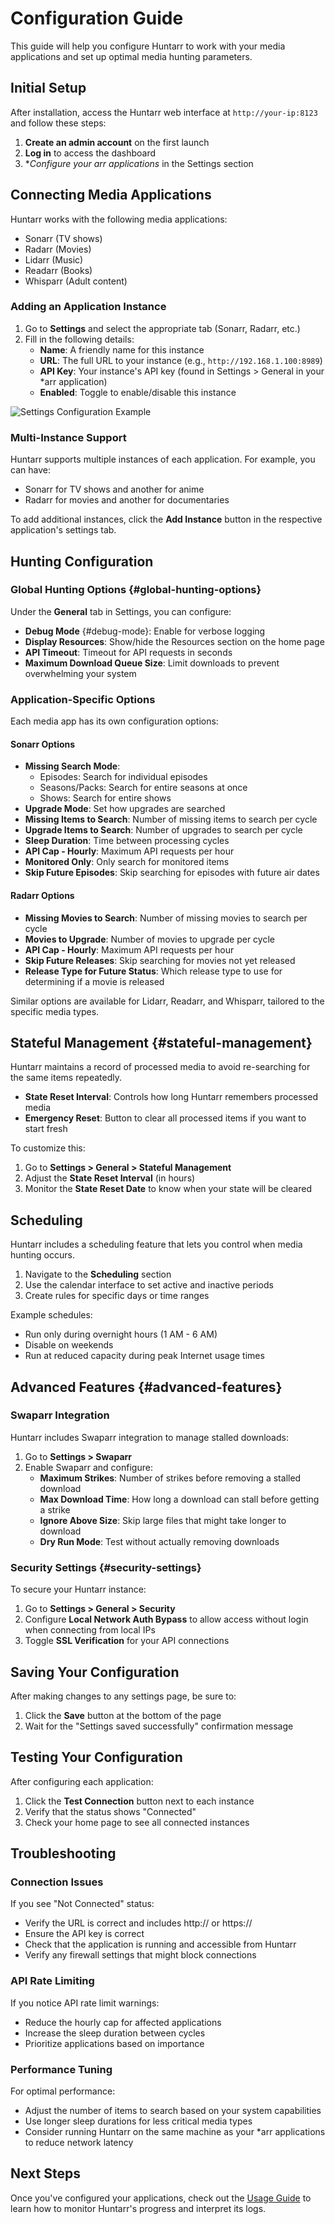 # Configuration Guide

This guide will help you configure Huntarr to work with your media applications and set up optimal media hunting parameters.

## Initial Setup

After installation, access the Huntarr web interface at `http://your-ip:8123` and follow these steps:

1. **Create an admin account** on the first launch
2. **Log in** to access the dashboard
3. **Configure your *arr applications** in the Settings section

## Connecting Media Applications

Huntarr works with the following media applications:

- Sonarr (TV shows)
- Radarr (Movies)
- Lidarr (Music)
- Readarr (Books)
- Whisparr (Adult content)

### Adding an Application Instance

1. Go to **Settings** and select the appropriate tab (Sonarr, Radarr, etc.)
2. Fill in the following details:
   - **Name**: A friendly name for this instance
   - **URL**: The full URL to your instance (e.g., `http://192.168.1.100:8989`)
   - **API Key**: Your instance's API key (found in Settings > General in your *arr application)
   - **Enabled**: Toggle to enable/disable this instance

![Settings Configuration Example](assets/img/settings-example.png)

### Multi-Instance Support

Huntarr supports multiple instances of each application. For example, you can have:

- Sonarr for TV shows and another for anime
- Radarr for movies and another for documentaries

To add additional instances, click the **Add Instance** button in the respective application's settings tab.

## Hunting Configuration

### Global Hunting Options {#global-hunting-options}

Under the **General** tab in Settings, you can configure:

- **Debug Mode** {#debug-mode}: Enable for verbose logging
- **Display Resources**: Show/hide the Resources section on the home page
- **API Timeout**: Timeout for API requests in seconds
- **Maximum Download Queue Size**: Limit downloads to prevent overwhelming your system

### Application-Specific Options

Each media app has its own configuration options:

#### Sonarr Options

- **Missing Search Mode**: 
  - Episodes: Search for individual episodes
  - Seasons/Packs: Search for entire seasons at once
  - Shows: Search for entire shows
- **Upgrade Mode**: Set how upgrades are searched
- **Missing Items to Search**: Number of missing items to search per cycle
- **Upgrade Items to Search**: Number of upgrades to search per cycle
- **Sleep Duration**: Time between processing cycles
- **API Cap - Hourly**: Maximum API requests per hour
- **Monitored Only**: Only search for monitored items
- **Skip Future Episodes**: Skip searching for episodes with future air dates

#### Radarr Options

- **Missing Movies to Search**: Number of missing movies to search per cycle
- **Movies to Upgrade**: Number of movies to upgrade per cycle
- **API Cap - Hourly**: Maximum API requests per hour
- **Skip Future Releases**: Skip searching for movies not yet released
- **Release Type for Future Status**: Which release type to use for determining if a movie is released

Similar options are available for Lidarr, Readarr, and Whisparr, tailored to the specific media types.

## Stateful Management {#stateful-management}

Huntarr maintains a record of processed media to avoid re-searching for the same items repeatedly.

- **State Reset Interval**: Controls how long Huntarr remembers processed media
- **Emergency Reset**: Button to clear all processed items if you want to start fresh

To customize this:

1. Go to **Settings > General > Stateful Management**
2. Adjust the **State Reset Interval** (in hours)
3. Monitor the **State Reset Date** to know when your state will be cleared

## Scheduling

Huntarr includes a scheduling feature that lets you control when media hunting occurs.

1. Navigate to the **Scheduling** section
2. Use the calendar interface to set active and inactive periods
3. Create rules for specific days or time ranges

Example schedules:

- Run only during overnight hours (1 AM - 6 AM)
- Disable on weekends
- Run at reduced capacity during peak Internet usage times

## Advanced Features {#advanced-features}

### Swaparr Integration

Huntarr includes Swaparr integration to manage stalled downloads:

1. Go to **Settings > Swaparr**
2. Enable Swaparr and configure:
   - **Maximum Strikes**: Number of strikes before removing a stalled download
   - **Max Download Time**: How long a download can stall before getting a strike
   - **Ignore Above Size**: Skip large files that might take longer to download
   - **Dry Run Mode**: Test without actually removing downloads

### Security Settings {#security-settings}

To secure your Huntarr instance:

1. Go to **Settings > General > Security**
2. Configure **Local Network Auth Bypass** to allow access without login when connecting from local IPs
3. Toggle **SSL Verification** for your API connections

## Saving Your Configuration

After making changes to any settings page, be sure to:

1. Click the **Save** button at the bottom of the page
2. Wait for the "Settings saved successfully" confirmation message

## Testing Your Configuration

After configuring each application:

1. Click the **Test Connection** button next to each instance
2. Verify that the status shows "Connected"
3. Check your home page to see all connected instances

## Troubleshooting

### Connection Issues

If you see "Not Connected" status:

- Verify the URL is correct and includes http:// or https://
- Ensure the API key is correct
- Check that the application is running and accessible from Huntarr
- Verify any firewall settings that might block connections

### API Rate Limiting

If you notice API rate limit warnings:

- Reduce the hourly cap for affected applications
- Increase the sleep duration between cycles
- Prioritize applications based on importance

### Performance Tuning

For optimal performance:

- Adjust the number of items to search based on your system capabilities
- Use longer sleep durations for less critical media types
- Consider running Huntarr on the same machine as your *arr applications to reduce network latency

## Next Steps

Once you've configured your applications, check out the [Usage Guide](usage.md) to learn how to monitor Huntarr's progress and interpret its logs. 